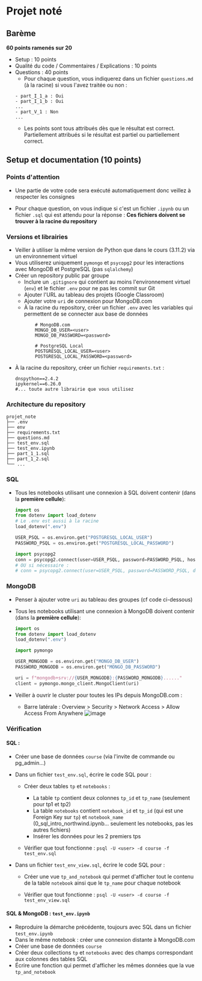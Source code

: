 # Projet noté

## Barème 
**60 points ramenés sur 20**
- Setup : 10 points
- Qualité du code / Commentaires / Explications  : 10 points
- Questions : 40 points
    - Pour chaque question, vous indiquerez dans un fichier `questions.md` (à la racine) si vous l'avez traitée ou non :
    ```
    - part_I_1_a : Oui
    - part_I_1_b : Oui
    ...
    - part_V_1 : Non
    ...
    ```
    - Les points sont tous attribués dès que le résultat est correct. Partiellement attribués si le résultat est partiel ou partiellement correct.

## Setup et documentation (10 points)


### Points d'attention

- Une partie de votre code sera exécuté automatiquement donc veillez à respecter les consignes

- Pour chaque question, on vous indique si c'est un fichier `.ipynb` ou un fichier `.sql` qui est attendu pour la réponse : **Ces fichiers doivent se trouver à la racine du repository**

### Versions et librairies

- Veiller à utiliser la même version de Python que dans le cours (3.11.2) via un environnement virtuel
- Vous utiliserez uniquement `pymongo` et `psycopg2` pour les interactions avec MongoDB et PostgreSQL (pas `sqlalchemy`)
- Créer un repository public par groupe 
    - Inclure un `.gitignore` qui contient au moins l'environnement virtuel (`env`) et le fichier `.env` pour ne pas les commit sur Git
    - Ajouter l'URL au tableau des projets (Google Classroom)
    - Ajouter votre `uri` de connexion pour MongoDB.com
    - À la racine du repository, créer un fichier `.env` avec les variables qui permettent de se connecter aux base de données
        ```
            # MongoDB.com
            MONGO_DB_USER=<user>
            MONGO_DB_PASSWORD=<password>

            # PostgreSQL Local
            POSTGRESQL_LOCAL_USER=<user>
            POSTGRESQL_LOCAL_PASSWORD=<password>

        ```
- À la racine du repository, créer un fichier  `requirements.txt` : 
    ```
    dnspython==2.4.2
    ipykernel==6.26.0
    #... toute autre librairie que vous utilisez

    ```

### Architecture du repository

```
projet_note
├── .env
├── env
├── requirements.txt
├── questions.md 
├── test_env.sql 
├── test_env.ipynb
├── part_1_1.sql 
├── part_1_2.sql
└── ...
```

### SQL

- Tous les notebooks utilisant une connexion à SQL doivent contenir (dans la **première cellule**): 

    ```python
    import os
    from dotenv import load_dotenv
    # Le .env est aussi à la racine
    load_dotenv(".env")

    USER_PSQL = os.environ.get("POSTGRESQL_LOCAL_USER")
    PASSWORD_PSQL = os.environ.get("POSTGRESQL_LOCAL_PASSWORD")

    import psycopg2
    conn = psycopg2.connect(user=USER_PSQL, password=PASSWORD_PSQL, host="localhost", port="5432")
    # OU si nécessaire : 
    # conn = psycopg2.connect(user=USER_PSQL, password=PASSWORD_PSQL, dbname=<VOTRE VALEUR> host="localhost", port="5432")
    ```


### MongoDB

- Penser à ajouter votre `uri` au tableau des groupes (cf code ci-dessous)
- Tous les notebooks utilisant une connexion à MongoDB doivent contenir  (dans la **première cellule**): 

    ```python
    import os
    from dotenv import load_dotenv
    load_dotenv(".env")

    import pymongo

    USER_MONGODB = os.environ.get("MONGO_DB_USER")
    PASSWORD_MONGODB = os.environ.get("MONGO_DB_PASSWORD")

    uri = f"mongodb+srv://{USER_MONGODB}:{PASSWORD_MONGODB}......"
    client = pymongo.mongo_client.MongoClient(uri)
    ```

- Veiller à ouvrir le cluster pour toutes les IPs depuis MongoDB.com : 
    - Barre latérale : Overview > Security > Network Access > Allow Access From Anywhere
    ![image](../course/images/whitelist.png)


### Vérification

#### SQL :

- Créer une base de données `course` (via l'invite de commande ou pg_admin...)

- Dans un fichier `test_env.sql`, écrire le code SQL pour : 

    - Créer deux tables `tp` et `notebooks` : 
        - La table `tp` contient deux colonnes `tp_id` et `tp_name` (seulement pour tp1 et tp2)
        - La table `notebooks` contient `notebook_id` et `tp_id` (qui est une Foreign Key sur `tp`) et `notebook_name` (0_sql_intro_northwind.ipynb... seulement les notebooks, pas les autres fichiers)
        - Insérer les données pour les 2 premiers tps

    - Vérifier que tout fonctionne : `psql -U <user> -d course -f test_env.sql`


- Dans un fichier `test_env_view.sql`, écrire le code SQL pour : 

    - Créer une vue `tp_and_notebook` qui permet d'afficher tout le contenu de la table `notebook` ainsi que le `tp_name` pour chaque notebook

    - Vérifier que tout fonctionne : `psql -U <user> -d course -f test_env_view.sql`



#### SQL & MongoDB : `test_env.ipynb`


- Reproduire la démarche précédente, toujours avec SQL dans un fichier `test_env.ipynb`
- Dans le même notebook : créer une connexion distante à MongoDB.com
- Créer une base de données `course`
- Créer deux collections `tp` et `notebooks` avec des champs correspondant aux colonnes des tables SQL
- Écrire une fonction qui permet d'afficher les mêmes données que la vue `tp_and_notebook`